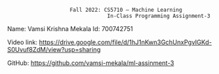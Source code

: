                         Fall 2022: CS5710 – Machine Learning
                                    In-Class Programming Assignment-3



Name: Vamsi Krishna Mekala
Id: 700742751

Video link: https://drive.google.com/file/d/1hJ1nKwn3GchUnxPgvIGKd-S0Uvuf8ZdM/view?usp=sharing



GitHub: https://github.com/vamsi-mekala/ml-assinment-3
